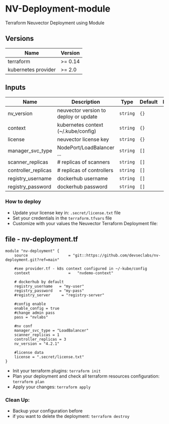 # NV-Deployment-module
Terraform Neuvector Deployment using Module

## Versions

| Name | Version |
|------|---------|
| terraform | >= 0.14
| kubernetes provider| >= 2.0 |

## Inputs

| Name | Description | Type | Default | Required |
|------|-------------|------|---------|:--------:|
| nv_version | neuvector version to deploy or update | `string` | `{}` | yes |
| context | kubernetes context (~/.kube/config) | `string` | `{}` | yes |
| license | neuvector license key | `string` | `{}` | yes |
| manager_svc_type | NodePort/LoadBalancer ... | `string` | `[]` | yes |
| scanner_replicas | # replicas of scanners | `string` | `[]` | yes |
| controller_replicas | # replicas of controllers | `string` | `[]` | yes |
| registry_username | dockerhub username | `string` | `[]` | yes |
| registry_password  | dockerhub password | `string` | `[]` | yes |


### How to deploy

- Update your license key in: ```.secret/license.txt``` file
- Set your credentials in the ```terraform.tfvars``` file
- Customize with your values the Neuvector Terraform Deployment file:

## file - nv-deployment.tf
```
module "nv-deployment" {
    source                  = "git::https://github.com/devseclabs/nv-deployment.git?ref=main"

    #see provider.tf - k8s context configured in ~/-kube/config
    context                 =   "nvdemo-context"

    # dockerhub by default
    registry_username   = "my-user"
    registry_password   = "my-pass"
    #registry_server     = "registry-server"

    #config enable
    enable_config = true
    #change admin pass
    pass = "nvlabs"

    #nv conf
    manager_svc_type = "LoadBalancer"
    scanner_replicas = 1
    controller_replicas = 3
    nv_version = "4.2.1"

    #license data
    license = ".secret/license.txt"
}
```

- Init your terraform plugins:
     ```terraform init```
- Plan your deployment and check all terraform resources configuration: 
     ```terraform plan```
- Apply your changes:
     ```terraform apply```

### Clean Up:
- Backup your configuration before
- if you want to delete the deployment: ```terraform destroy```
